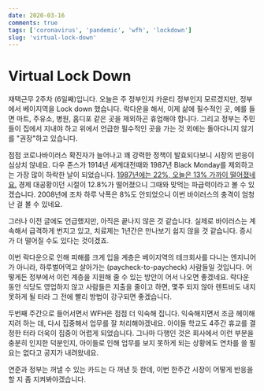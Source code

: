 ```yaml
---
date: 2020-03-16
comments: true
tags: ['coronavirus', 'pandemic', 'wfh', 'lockdown']
slug: 'virtual-lock-down'
---
```


# Virtual Lock Down

재택근무 2주차 (6일째)입니다. 오늘은 주 정부인지 카운티 정부인지 모르겠지만,
정부에서 베이지역을 Lock down 했습니다. 락다운을 해서, 이제 삶에 필수적인 곳,
예를 들면 마트, 주유소, 병원, 홈디포 같은 곳을 제외하곤 휴업해야 합니다. 그리고
정부는 주민들이 집에서 지내야 하고 위에서 언급한 필수적인 곳을 가는 것 외에는
돌아다니지 않기를 "권장"하고 있습니다.

<!-- more -->

점점 코로나바이러스 확진자가 늘어나고 꽤 강력한 정책이 발효되다보니 시장의
반응이 심상치 않네요. 다우 존스가 1914년 세계대전때와 1987년 Black Monday를
제외하고는 가장 많이 하락한 날이 되었습니다. [1987년에는 22%, 오늘은 13% 가까이
떨어졌네요.][dow-jones-loss] 경제 대공황이던 시절이 12.8%가 떨어졌으니 그때와
맞먹는 파급력이라고 볼 수 있겠습니다. 2008년에 조차 하루 낙폭은 8%도 안되었으니
이번 바이러스의 충격이 엄청난 걸 볼 수 있네요.

[dow-jones-loss]: https://us.spindices.com/indexology/djia-and-sp-500/sizzlers-and-fizzlers

그러나 이전 글에도 언급했지만, 아직은 끝나지 않은 것 같습니다. 실제로 바이러스는
계속해서 급격하게 번지고 있고, 치료제는 1년간은 만나보기 쉽지 않을 것 같습니다.
증시가 더 떨어질 수도 있다는 것이겠죠.

이번 락다운으로 인해 피해를 크게 입을 계층은 베이지역의 테크회사를 다니는
엔지니어가 아니라, 하루벌어먹고 살아가는 (paycheck-to-paycheck) 사람들일
것입니다. 어떻게든 정부에서 이런 계층을 지원해 줄 수 있는 방안이 어서 나오면
좋겠네요. 락다운 동안 식당도 영업하지 않고 사람들은 지출을 줄이고 하면, 몇주
되지 않아 렌트비도 내지 못하게 될 터라 그 전에 빨리 방법이 강구되면 좋겠습니다.

두번째 주간으로 들어서면서 WFH은 점점 더 익숙해 집니다. 익숙해지면서 조금
헤이해지려 하는 데, 다시 집중해서 업무를 잘 처리해야겠네요. 아이들 학교도 4주간
휴교를 결정한 터라 더욱이 집중이 어렵게 되었습니다. 그나마 다행인 것은 회사에서
이런 부분을 충분히 인지한 덕분인지, 아이들로 인해 업무를 보지 못하게 되는
상황에도 연차를 쓸 필요는 없다고 공지가 내려왔네요.

연준과 정부는 꺼낼 수 있는 카드는 다 꺼낸 듯 한데, 이번 한주간 시장이 어떻게
반응을 할 지 좀 지켜봐야겠습니다.

